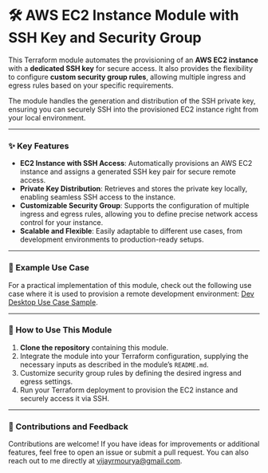 # 🛠️ AWS EC2 Instance Module with SSH Key and Security Group

This Terraform module automates the provisioning of an **AWS EC2 instance** with a **dedicated SSH key** for secure access. It also provides the flexibility to configure **custom security group rules**, allowing multiple ingress and egress rules based on your specific requirements.

The module handles the generation and distribution of the SSH private key, ensuring you can securely SSH into the provisioned EC2 instance right from your local environment.

---

### ✨ Key Features

- **EC2 Instance with SSH Access**: Automatically provisions an AWS EC2 instance and assigns a generated SSH key pair for secure remote access.
- **Private Key Distribution**: Retrieves and stores the private key locally, enabling seamless SSH access to the instance.
- **Customizable Security Group**: Supports the configuration of multiple ingress and egress rules, allowing you to define precise network access control for your instance.
- **Scalable and Flexible**: Easily adaptable to different use cases, from development environments to production-ready setups.

---

### 📘 Example Use Case

For a practical implementation of this module, check out the following use case where it is used to provision a remote development environment: [Dev Desktop Use Case Sample](https://github.com/vijayrmourya/dev-desktop-setup).

---

### 📝 How to Use This Module

1. **Clone the repository** containing this module.
2. Integrate the module into your Terraform configuration, supplying the necessary inputs as described in the module’s `README.md`.
3. Customize security group rules by defining the desired ingress and egress settings.
4. Run your Terraform deployment to provision the EC2 instance and securely access it via SSH.

---

### 🤝 Contributions and Feedback

Contributions are welcome! If you have ideas for improvements or additional features, feel free to open an issue or submit a pull request. You can also reach out to me directly at [vijayrmourya@gmail.com](mailto:vijayrmourya@gmail.com).
